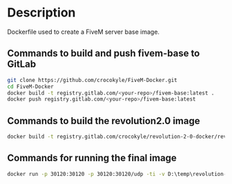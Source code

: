 # Description

Dockerfile used to create a FiveM server base image. 

 


## Commands to build and push fivem-base to GitLab

```bash
git clone https://github.com/crocokyle/FiveM-Docker.git
cd FiveM-Docker
docker build -t registry.gitlab.com/<your-repo>/fivem-base:latest .
docker push registry.gitlab.com/<your-repo>/fivem-base:latest
```

## Commands to build the revolution2.0 image
```bash
docker build -t registry.gitlab.com/crocokyle/revolution-2-0-docker/revolution2.0:v1.0 .
```
## Commands for running the final image

```bash
docker run -p 30120:30120 -p 30120:30120/udp -ti -v D:\temp\revolution-2-0-docker:/home/FXServer/server-data registry.gitlab.com/crocokyle/revolution-2-0-docker/revolution2.0:v1.0
```
